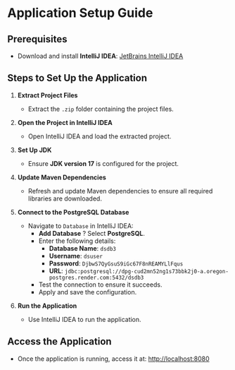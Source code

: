 # Application Setup Guide

## Prerequisites

- Download and install **IntelliJ IDEA**: [JetBrains IntelliJ IDEA](https://www.jetbrains.com/idea/)

## Steps to Set Up the Application

1. **Extract Project Files**
   - Extract the `.zip` folder containing the project files.

2. **Open the Project in IntelliJ IDEA**
   - Open IntelliJ IDEA and load the extracted project.

3. **Set Up JDK**
   - Ensure **JDK version 17** is configured for the project.

4. **Update Maven Dependencies**
   - Refresh and update Maven dependencies to ensure all required libraries are downloaded.

5. **Connect to the PostgreSQL Database**
   - Navigate to `Database` in IntelliJ IDEA:
     - **Add Database** ? Select **PostgreSQL**.
     - Enter the following details:
       - **Database Name**: `dsdb3`
       - **Username**: `dsuser`
       - **Password**: `DjbwS7QyGsuS9iGc67F8nREAMYLlFqus`
       - **URL**: `jdbc:postgresql://dpg-cud2mn52ng1s73bbk2j0-a.oregon-postgres.render.com:5432/dsdb3`
     - Test the connection to ensure it succeeds.
     - Apply and save the configuration.

6. **Run the Application**
   - Use IntelliJ IDEA to run the application.

## Access the Application

- Once the application is running, access it at: [http://localhost:8080](http://localhost:8080)

